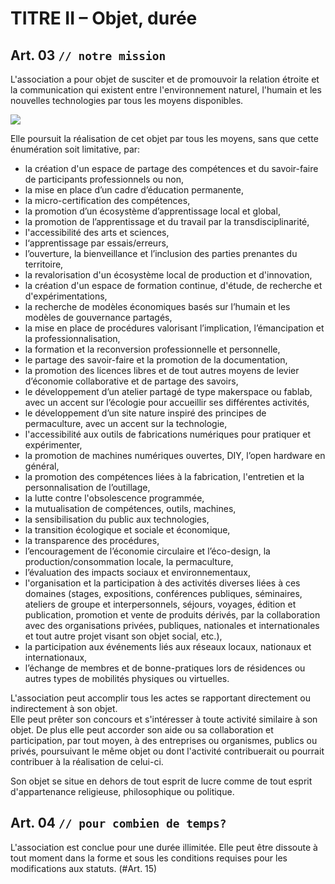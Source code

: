 # TITRE II – Objet, durée

## Art. 03 `// notre mission`

L'association a pour objet de susciter et de promouvoir la relation étroite et la communication qui existent entre l'environnement naturel, l'humain et les nouvelles technologies par tous les moyens disponibles.

![](https://lh3.googleusercontent.com/APdT5FWmP6aJPeoVJ5ibqPmt164E5fCEdxWnfM_Ne4CR1Zhi-kJ6HIjcn12RorucsM7kf_GYPPp-QceJL2MhQHH95xLLwH2yuRUMJCoDySl8KX3qZwovH8RkF9vW3RnHezqAaOOW)

Elle poursuit la réalisation de cet objet par tous les moyens, sans que cette énumération soit limitative, par:

* la création d'un espace de partage des compétences et du savoir-faire de participants professionnels ou non,
* la mise en place d’un cadre d’éducation permanente,
* la micro-certification des compétences,
* la promotion d’un écosystème d’apprentissage local et global,
* la promotion de l’apprentissage et du travail par la transdisciplinarité,
* l'accessibilité des arts et sciences,
* l‘apprentissage par essais/erreurs,
* l’ouverture, la bienveillance et l’inclusion des parties prenantes du territoire,
* la revalorisation d'un écosystème local de production et d'innovation,
* la création d'un espace de formation continue, d'étude, de recherche et d'expérimentations,
* la recherche de modèles économiques basés sur l’humain et les modèles de gouvernance partagés,
* la mise en place de procédures valorisant l’implication, l’émancipation et la professionnalisation,
* la formation et la reconversion professionnelle et personnelle,
* le partage des savoir-faire et la promotion de la documentation, 
* la promotion des licences libres et de tout autres moyens de levier d’économie collaborative et de partage des savoirs,
* le développement d’un atelier partagé de type makerspace ou fablab, avec un accent sur l’écologie pour accueillir ses différentes activités,
* le développement d’un site nature inspiré des principes de permaculture, avec un accent sur la technologie,
* l'accessibilité aux outils de fabrications numériques pour pratiquer et expérimenter,
* la promotion de machines numériques ouvertes, DIY, l’open hardware en général,
* la promotion des compétences liées à la fabrication, l'entretien et la personnalisation de l’outillage,
* la lutte contre l'obsolescence programmée,
* la mutualisation de compétences, outils, machines,
* la sensibilisation du public aux technologies,
* la transition écologique et sociale et économique,
* la transparence des procédures,
* l’encouragement de l’économie circulaire et l’éco-design, la production/consommation locale, la permaculture,
* l’évaluation des impacts sociaux et environnementaux,
* l'organisation et la participation à des activités diverses liées à ces domaines \(stages, expositions, conférences publiques, séminaires, ateliers de groupe et interpersonnels, séjours, voyages, édition et publication, promotion et vente de produits dérivés, par la collaboration avec des organisations privées, publiques, nationales et internationales et tout autre projet visant son objet social, etc.\),
* la participation aux événements liés aux réseaux locaux, nationaux et internationaux,
* l’échange de membres et de bonne-pratiques lors de résidences ou autres types de mobilités physiques ou virtuelles.

L'association peut accomplir tous les actes se rapportant directement ou indirectement à son objet.  
Elle peut prêter son concours et s'intéresser à toute activité similaire à son objet. De plus elle peut accorder son aide ou sa collaboration et participation, par tout moyen, à des entreprises ou organismes, publics ou privés, poursuivant le même objet ou dont l'activité contribuerait ou pourrait contribuer à la réalisation de celui-ci.

Son objet se situe en dehors de tout esprit de lucre comme de tout esprit d'appartenance religieuse, philosophique ou politique.

## Art. 04 `// pour combien de temps?`

L'association est conclue pour une durée illimitée. Elle peut être dissoute à tout moment dans la forme et sous les conditions requises pour les modifications aux statuts. \(\#Art. 15\)

